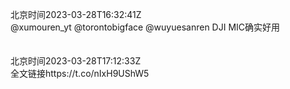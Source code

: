 北京时间2023-03-28T16:32:41Z<br>@xumouren_yt @torontobigface @wuyuesanren DJI MIC确实好用<br><br><br>北京时间2023-03-28T17:12:33Z<br>全文链接https://t.co/nIxH9UShW5<br><br><br>